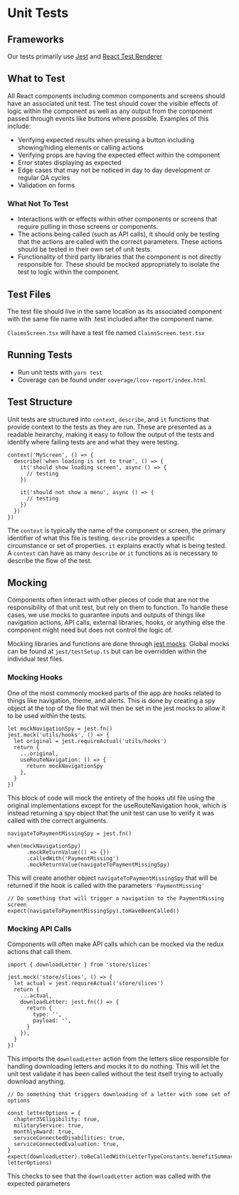 # Unit Tests

## Frameworks

Our tests primarily use [Jest](https://jestjs.io/) and [React Test Renderer](https://reactjs.org/docs/test-renderer.html)

## What to Test

All React components including common components and screens should have an associated unit test. The test should cover the visible effects of logic within the component as well as any output from the component passed through events like buttons where possible.
Examples of this include:
- Verifying expected results when pressing a button including showing/hiding elements or calling actions
- Verifying props are having the expected effect within the component
- Error states displaying as expected
- Edge cases that may not be noticed in day to day development or regular QA cycles
- Validation on forms

### What Not To Test

- Interactions with or effects within other components or screens that require pulling in those screens or components.
- The actions being called (such as API calls), it should only be testing that the actions are called with the correct parameters. These actions should be tested in their own set of unit tests.
- Functionality of third party libraries that the component is not directly responsible for. These should be mocked appropriately to isolate the test to logic within the component.

## Test Files

The test file should live in the same location as its associated component with the same file name with .test included after the component name.

`ClaimsScreen.tsx` will have a test file named `ClaimsScreen.test.tsx`

## Running Tests
- Run unit tests with `yarn test`
- Coverage can be found under `coverage/lcov-report/index.html`

## Test Structure

Unit tests are structured into `context`, `describe`, and `it` functions that provide context to the tests as they are run. These are presented as a readable heirarchy, making it easy to follow the output of the tests and identify where failing tests are and what they were testing.

```tsx
context('MyScreen', () => {
  describe('when loading is set to true', () => {
    it('should show loading screen', async () => {
      // testing
    })

    it('should not show a menu', async () => {
      // testing
    })
  })
})
```

The `context` is typically the name of the component or screen, the primary identifier of what this file is testing. `describe` provides a specific circumstance or set of properties. `it` explains exactly what is being tested. A `context` can have as many `describe` or `it` functions as is necessary to describe the flow of the test.

## Mocking

Components often interact with other pieces of code that are not the responsibility of that unit test, but rely on them to function. To handle these cases, we use mocks to guarantee inputs and outputs of things like navigation actions, API calls, external libraries, hooks, or anything else the component might need but does not control the logic of.

Mocking libraries and functions are done through [jest mocks](https://jestjs.io/docs/mock-functions). Global mocks can be found at `jest/testSetup.ts` but can be overridden within the individual test files.

### Mocking Hooks

One of the most commonly mocked parts of the app are hooks related to things like navigation, theme, and alerts. This is done by creating a spy object at the top of the file that will then be set in the jest mocks to allow it to be used within the tests.

```tsx
let mockNavigationSpy = jest.fn()
jest.mock('utils/hooks', () => {
  let original = jest.requireActual('utils/hooks')
  return {
    ...original,
    useRouteNavigation: () => {
      return mockNavigationSpy
    },
  }
})
```

This block of code will mock the entirety of the hooks util file using the original implementations except for the useRouteNavigation hook, which is instead returning a spy object that the unit test can use to verify it was called with the correct arguments.

```tsx
navigateToPaymentMissingSpy = jest.fn()

when(mockNavigationSpy)
      .mockReturnValue(() => {})
      .calledWith('PaymentMissing')
      .mockReturnValue(navigateToPaymentMissingSpy)
```

This will create another object  `navigateToPaymentMissingSpy` that will be returned if the hook is called with the parameters `'PaymentMissing'`

```tsx
// Do something that will trigger a navigation to the PaymentMissing screen
expect(navigateToPaymentMissingSpy).toHaveBeenCalled()
```

### Mocking API Calls

Components will often make API calls which can be mocked via the redux actions that call them.

```tsx
import { downloadLetter } from 'store/slices'

jest.mock('store/slices', () => {
  let actual = jest.requireActual('store/slices')
  return {
    ...actual,
    downloadLetter: jest.fn(() => {
      return {
        type: '',
        payload: '',
      }
    }),
  }
})
```

This imports the `downloadLetter` action from the letters slice responsible for handling downloading letters and mocks it to do nothing. This will let the unit test validate it has been called without the test itself trying to actually download anything.

```tsx
// Do something that triggers downloading of a letter with some set of options

const letterOptions = {
  chapter35Eligibility: true,
  militaryService: true,
  monthlyAward: true,
  serviceConnectedDisabilities: true,
  serviceConnectedEvaluation: true,
}
expect(downloadLetter).toBeCalledWith(LetterTypeConstants.benefitSummary, letterOptions)
```

This checks to see that the `downloadLetter` action was called with the expected parameters